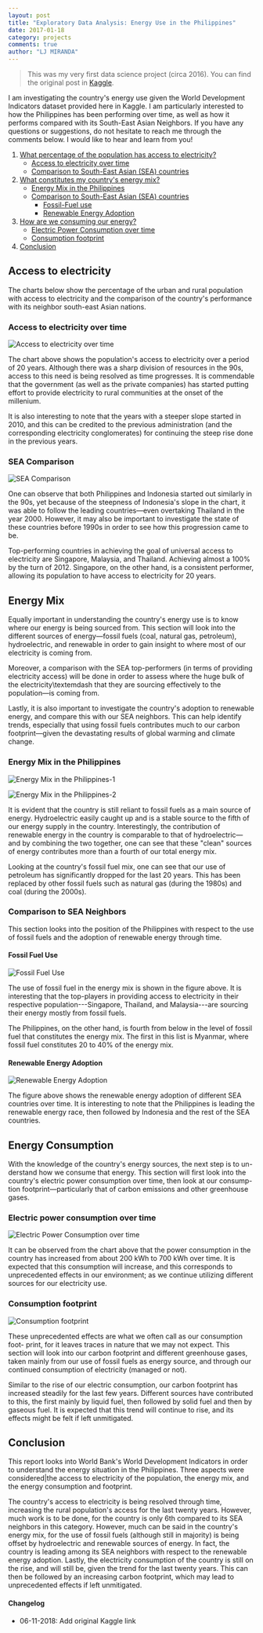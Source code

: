 ```yaml
---
layout: post
title: "Exploratory Data Analysis: Energy Use in the Philippines"
date: 2017-01-18
category: projects
comments: true
author: "LJ MIRANDA"
---
```


> This was my very first data science project (circa 2016). You can find the original post in [Kaggle](https://www.kaggle.com/ljvmiranda/philippines-energy-use).

I am investigating the country's energy use given the World Development
Indicators dataset provided here in Kaggle. I am particularly interested to
how the Philippines has been performing over time, as well as how it performs
compared with its South-East Asian Neighbors. If you have any questions or
suggestions, do not hesitate to reach me through the comments below. I would
like to hear and learn from you!

1. [What percentage of the population has access to electricity?](#access-to-electricity)
    -  [Access to electricity over time](#access-to-electricity-over-time)   
    -  [Comparison to South-East Asian (SEA) countries](#sea-comparison)
2. [What constitutes my country's energy mix?](#energy-mix)
    - [Energy Mix in the Philippines](#energy-mix-in-the-philippines)
    - [Comparison to South-East Asian (SEA) countries](#comparison-to-sea-neighbors)
        - [Fossil-Fuel use](#fossil-fuel-use)
        - [Renewable Energy Adoption](#renewable-energy-adoption)
3. [How are we consuming our energy?](#energy-consumption)
    - [Electric Power Consumption over time](#electric-power-consumption-over-time)
    - [Consumption footprint](#consumption-footprint)
4. [Conclusion](#conclusion)

## Access to electricity

The charts below show the percentage of the urban and rural population with
access to electricity and the comparison of the country's performance with
its neighbor south-east Asian nations.

### Access to electricity over time


![Access to electricity over time](/assets/png/eda-energy/output_6_1.png)


The chart above shows the population's access to electricity over a period of
20 years. Although there was a sharp division of resources in the 90s, access
to this need is being resolved as time progresses. It is commendable that the
government (as well as the private companies) has started putting effort to
provide electricity to rural communities at the onset of the millenium.

It is also interesting to note that the years with a steeper slope started in
2010, and this can be credited to the previous administration (and the
corresponding electricity conglomerates) for continuing the steep rise done
in the previous years.

### SEA Comparison

![SEA Comparison](/assets/png/eda-energy/output_9_1.png)

One can observe that both Philippines and Indonesia started out similarly in
the 90s, yet because of the steepness of Indonesia's slope in the chart, it
was able to follow the leading countries&mdash;even overtaking Thailand in
the year 2000. However, it may also be important to investigate the state of
these countries before 1990s in order to see how this progression came to be.

Top-performing countries in achieving the goal of universal access to
electricity are Singapore, Malaysia, and Thailand. Achieving almost a 100% by
the turn of 2012. Singapore, on the other hand, is a consistent performer,
allowing its population to have access to electricity for 20 years.

## Energy Mix

Equally important in understanding the country's energy use is to know where
our energy is being sourced from. This section will look into the different
sources of energy&mdash;fossil fuels (coal, natural gas, petroleum),
hydroelectric, and renewable in order to gain insight to where most of our
electricity is coming from.

Moreover, a comparison with the SEA top-performers (in terms of providing
electricity access) will be done in order to assess where the huge bulk of
the electricity\textemdash that they are sourcing effectively to the
population&mdash;is coming from.

Lastly, it is also important to investigate the country's adoption to
renewable energy, and compare this with our SEA neighbors. This can help
identify trends, especially that using fossil fuels contributes much to our
carbon footprint&mdash;given the devastating results of global warming and
climate change.

### Energy Mix in the Philippines

![Energy Mix in the Philippines-1](/assets/png/eda-energy/output_13_1.png)


![Energy Mix in the Philippines-2](/assets/png/eda-energy/output_14_1.png)

It is evident that the country is still reliant to fossil fuels as a main
source of energy. Hydroelectric easily caught up and is a stable source to
the fifth of our energy supply in the country. Interestingly, the
contribution of renewable energy in the country is comparable to that of
hydroelectric&mdash; and by combining the two together, one can see that
these "clean" sources of energy contributes more than a fourth of our total
energy mix.

Looking at the country's fossil fuel mix, one can see that our use of
petroleum has significantly dropped for the last 20 years. This has been
replaced by other fossil fuels such as natural gas (during the 1980s) and
coal (during the 2000s).

### Comparison to SEA Neighbors

This section looks into the position of the Philippines with respect to the
use of fossil fuels and the adoption of renewable energy through time.

#### Fossil Fuel Use


![Fossil Fuel Use](/assets/png/eda-energy/output_18_0.png)


The use of fossil fuel in the energy mix is shown in the figure above. It is
interesting that the top-players in providing access to electricity in their
respective population---Singapore, Thailand, and Malaysia---are sourcing
their energy mostly from fossil fuels.

The Philippines, on the other hand, is fourth from below in the level of
fossil fuel that constitutes the energy mix. The first in this list is
Myanmar, where fossil fuel constitutes 20 to 40% of the energy mix.

#### Renewable Energy Adoption

![Renewable Energy Adoption](/assets/png/eda-energy/output_21_1.png)

The figure above shows the renewable energy adoption of different SEA
countries over time. It is interesting to note that the Philippines is
leading the renewable energy race, then followed by Indonesia and the rest of
the SEA countries.

## Energy Consumption

With the knowledge of the country's energy sources, the next step is to un-
derstand how we consume that energy. This section will first look into the
country's electric power consumption over time, then look at our consump-
tion footprint&mdash;particularly that of carbon emissions and other
greenhouse gases.

### Electric power consumption over time

![Electric Power Consumption over time](/assets/png/eda-energy/output_25_1.png)

It can be observed from the chart above that the power consumption in the
country has increased from about 200 kWh to 700 kWh over time. It is expected
that this consumption will increase, and this corresponds to unprecedented
effects in our environment; as we continue utilizing different sources for
our electricity use.

### Consumption footprint

![Consumption footprint](/assets/png/eda-energy/output_28_1.png)

These unprecedented effects are what we often call as our consumption foot-
print, for it leaves traces in nature that we may not expect. This section
will look into our carbon footprint and different greenhouse gases, taken
mainly from our use of fossil fuels as energy source, and through our
continued consumption of electricity (managed or not).

Similar to the rise of our electric consumption, our carbon footprint has
increased steadily for the last few years. Different sources have contributed
to this, the first mainly by liquid fuel, then followed by solid fuel and
then by gaseous fuel. It is expected that this trend will continue to rise,
and its effects might be felt if left unmitigated.

## Conclusion

This report looks into World Bank's World Development Indicators in order to
understand the energy situation in the Philippines. Three aspects were
considered|the access to electricity of the population, the energy mix, and
the energy consumption and footprint.

The country's access to electricity is being resolved through time,
increasing the rural population's access for the last twenty years. However,
much work is to be done, for the country is only 6th compared to its SEA
neighbors in this category. However, much can be said in the country's energy
mix, for the use of fossil fuels (although still in majority) is being offset
by hydroelectric and renewable sources of energy. In fact, the country is
leading among its SEA neighbors with respect to the renewable energy
adoption. Lastly, the electricity consumption of the country is still on the
rise, and will still be, given the trend for the last twenty years. This can
then be followed by an increasing carbon footprint, which may lead to
unprecedented effects if left unmitigated.

#### Changelog
* 06-11-2018: Add original Kaggle link
